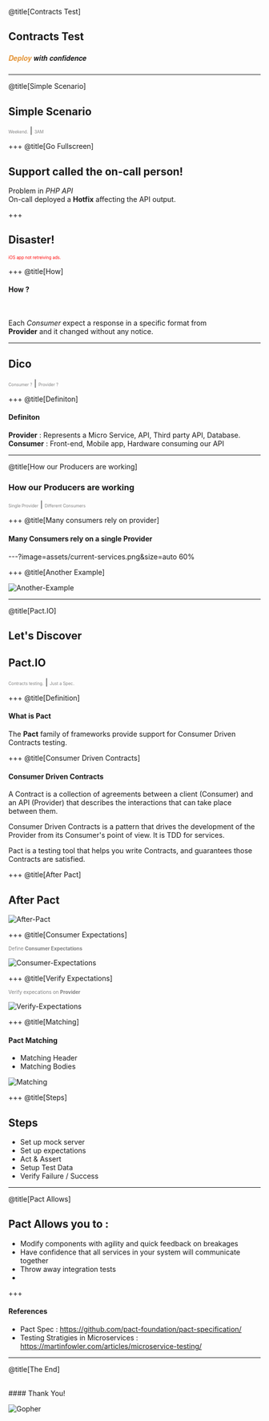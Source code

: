 @title[Contracts Test]
## Contracts Test
##### <span style="font-family:Helvetica Neue; font-weight:bold"><span style="color:#e49436">Deploy</span> with confidence</span>

---
@title[Simple Scenario]

## Simple Scenario
<span style="font-size:0.6em; color:gray">Weekend.</span> |
<span style="font-size:0.6em; color:gray">3AM</span>

+++
@title[Go Fullscreen]

## Support called the on-call person!
Problem in *PHP API*   
On-call deployed a **Hotfix** affecting the API output.

+++

## Disaster!
<span style="font-size:0.6em; color:red">iOS app not retreiving ads.</span>

+++
@title[How]

#### How ?

<br>

Each *Consumer* expect a response in a specific format from   
**Provider** and it changed without any notice.

---

## Dico
<span style="font-size:0.6em; color:gray">Consumer ?</span> |
<span style="font-size:0.6em; color:gray">Provider ?</span>

+++
@title[Definiton]

#### Definiton

**Provider** : Represents a Micro Service, API, Third party API, Database.
<br>
**Consumer** : Front-end, Mobile app, Hardware consuming our API

---
@title[How our Producers are working]

### How our Producers are working
<span style="font-size:0.6em; color:gray">Single Provider</span> |
<span style="font-size:0.6em; color:gray">Different Consumers</span>

+++
@title[Many consumers rely on provider]
#### Many Consumers rely on a single Provider

---?image=assets/current-services.png&size=auto 60%

+++
@title[Another Example]

![Another-Example](assets/consumer-drivern-contracts.png)

---
@title[Pact.IO]

## Let's Discover
## Pact.IO
<span style="font-size:0.6em; color:gray">Contracts testing.</span> |
<span style="font-size:0.6em; color:gray">Just a Spec.</span>

+++
@title[Definition]

#### What is Pact

The **Pact** family of frameworks provide support for Consumer Driven Contracts testing.

+++
@title[Consumer Driven Contracts]

#### Consumer Driven Contracts

A Contract is a collection of agreements between a client (Consumer) and an API (Provider) that describes the interactions that can take place between them.

Consumer Driven Contracts is a pattern that drives the development of the Provider from its Consumer's point of view. It is TDD for services.

Pact is a testing tool that helps you write Contracts, and guarantees those Contracts are satisfied.

+++
@title[After Pact]

## After Pact

![After-Pact](assets/consumer-drivern-contracts-pact.png)

+++
@title[Consumer Expectations]

<span style="color:gray; font-size:0.7em">Define <b>Consumer Expectations</b></span>

![Consumer-Expectations](assets/step1.png)

+++
@title[Verify Expectations]

<span style="color:gray; font-size:0.7em">Verify expecations on <b>Provider</b></span>

![Verify-Expectations](assets/step2.png)

+++
@title[Matching]

#### Pact Matching

* Matching Header
* Matching Bodies

![Matching](assets/match.png)

+++
@title[Steps]
## Steps

* Set up mock server
* Set up expectations
* Act & Assert
* Setup Test Data
* Verify Failure / Success


---
@title[Pact Allows]

## Pact Allows you to :
* Modify components with agility and quick feedback on breakages
* Have confidence that all services in your system will communicate together
* Throw away integration tests
* 

+++

#### References

* Pact Spec : https://github.com/pact-foundation/pact-specification/
* Testing Stratigies in Microservices : https://martinfowler.com/articles/microservice-testing/

---
@title[The End]

<br>
#### Thank You!

![Gopher](https://i.pinimg.com/originals/de/4d/af/de4daf20b7e43fc4bca3450d86a1a32c.png)